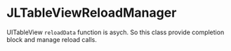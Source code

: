 # JLTableViewReloadManager
UITableView `reloadData` function is asych. So this class provide completion block and manage reload calls.


